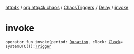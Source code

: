[http4k](../../../index.md) / [org.http4k.chaos](../../index.md) / [ChaosTriggers](../index.md) / [Delay](index.md) / [invoke](./invoke.md)

# invoke

`operator fun invoke(period: `[`Duration`](https://docs.oracle.com/javase/9/docs/api/java/time/Duration.html)`, clock: `[`Clock`](https://docs.oracle.com/javase/9/docs/api/java/time/Clock.html)` = systemUTC()): `[`Trigger`](../../-trigger.md)
